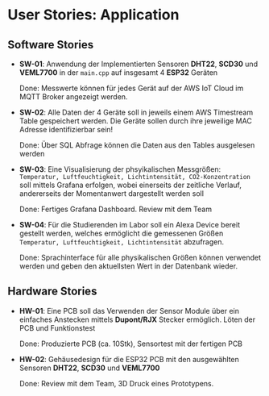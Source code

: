# User Stories: Application

## Software Stories

* **SW-01**: Anwendung der Implementierten Sensoren **DHT22**, **SCD30** und **VEML7700** in der `main.cpp` auf insgesamt 4 **ESP32** Geräten
  
  Done: Messwerte können für jedes Gerät auf der AWS IoT Cloud im MQTT Broker angezeigt werden.

* **SW-02**: Alle Daten der 4 Geräte soll in jeweils einem AWS Timestream Table gespeichert werden. Die Geräte sollen durch ihre jeweilige MAC Adresse identifizierbar sein!

  Done: Über SQL Abfrage können die Daten aus den Tables ausgelesen werden 

* **SW-03**: Eine Visualisierung der phsyikalischen Messgrößen: `Temperatur, Luftfeuchtigkeit, Lichtintensität, CO2-Konzentration` soll mittels Grafana erfolgen, wobei einerseits der zeitliche Verlauf, andererseits der Momentanwert dargestellt werden soll

  Done: Fertiges Grafana Dashboard. Review mit dem Team

* **SW-04**: Für die Studierenden im Labor soll ein Alexa Device bereit gestellt werden, welches ermöglicht die gemessenen Größen `Temperatur, Luftfeuchtigkeit, Lichtintensität` abzufragen.

  Done: Sprachinterface für alle physikalischen Größen können verwendet werden und geben den aktuellsten Wert in der Datenbank wieder.  

## Hardware Stories

* **HW-01**: Eine PCB soll das Verwenden der Sensor Module über ein einfaches Anstecken mittels **Dupont/RJX** Stecker ermöglich. Löten der PCB und Funktionstest

  Done: Produzierte PCB (ca. 10Stk), Sensortest mit der fertigen PCB

* **HW-02**: Gehäusedesign für die ESP32 PCB mit den ausgewählten Sensoren **DHT22**, **SCD30** und **VEML7700**

  Done: Review mit dem Team, 3D Druck eines Prototypens. 
